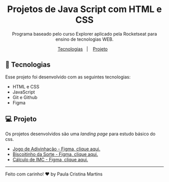 <h1 align="center"> Projetos de Java Script com HTML e CSS </h1>

<p align="center">
Programa baseado pelo curso Explorer aplicado pela Rocketseat para ensino de tecnologias WEB. <br/>
</p>

<p align="center">
  <a href="#-tecnologias">Tecnologias</a>&nbsp;&nbsp;&nbsp;|&nbsp;&nbsp;&nbsp;
  <a href="#-projeto">Projeto</a>&nbsp;&nbsp;&nbsp;
</p>

## 🚀 Tecnologias

Esse projeto foi desenvolvido com as seguintes tecnologias:

- HTML e CSS
- JavaScript
- Git e Github
- Figma

## 💻 Projeto

Os projetos desenvolvidos são uma _landing page_ para estudo básico do css.

- [Jogo de Adivinhação - Figma, clique aqui.](https://www.figma.com/file/Nzlh07V7QRDba0ceBwKrBm/Jogo-Adivinha%C3%A7%C3%A3o?type=design&node-id=0-1&mode=design&t=gHJXrRcINys20nUw-0)
- [Biscoitinho da Sorte - Figma, clique aqui.](<https://www.figma.com/file/VwTdNrUZSQqtkHTOPtL6Pq/Biscoito-da-Sorte-(Community)?type=design&node-id=0-1&mode=design&t=7rSHg6XyDshlWmih-0>)
- [Cálculo de IMC - Figma, clique aqui.](<https://www.figma.com/file/DvlpaS57gsa1rPIvmLCoa1/IMC-(Copy)?type=design&node-id=6-4&mode=design&t=ZRrImnB52ulC1p5e-0>)

---

Feito com carinho! ♥ by Paula Cristina Martins
